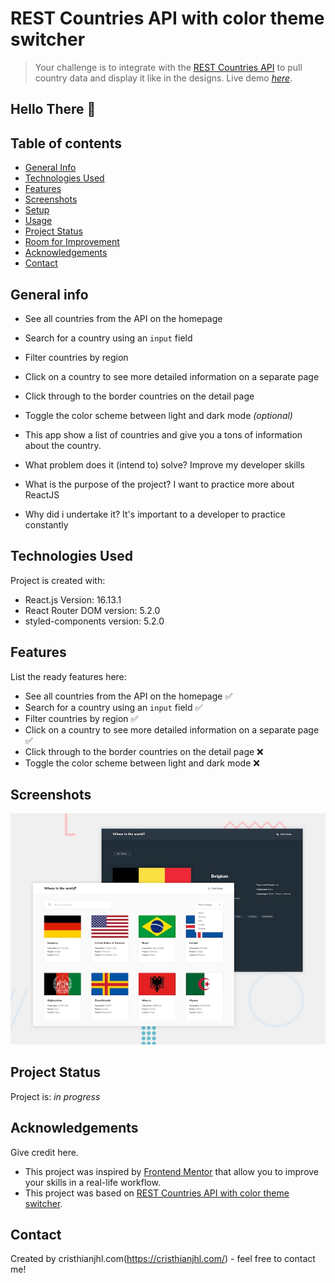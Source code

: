 # REST Countries API with color theme switcher

> Your challenge is to integrate with the [REST Countries API](https://restcountries.eu) to pull country data and display it like in the designs.
> Live demo [_here_](https://www.example.com). <!-- If you have the project hosted somewhere, include the link here. -->

## Hello There 👋

## Table of contents
* [General Info](#general-information)
* [Technologies Used](#technologies-used)
* [Features](#features)
* [Screenshots](#screenshots)
* [Setup](#setup)
* [Usage](#usage)
* [Project Status](#project-status)
* [Room for Improvement](#room-for-improvement)
* [Acknowledgements](#acknowledgements)
* [Contact](#contact)
<!-- * [License](#license) -->

## General info
- See all countries from the API on the homepage
- Search for a country using an `input` field
- Filter countries by region
- Click on a country to see more detailed information on a separate page
- Click through to the border countries on the detail page
- Toggle the color scheme between light and dark mode *(optional)*

- This app show a list of countries and give you a tons of information about the country.
- What problem does it (intend to) solve?
Improve my developer skills
- What is the purpose of the project?
I want to practice more about ReactJS
- Why did i undertake it?
It's important to a developer to practice constantly
	
## Technologies Used
Project is created with:
* React.js Version: 16.13.1
* React Router DOM version: 5.2.0
* styled-components version: 5.2.0
	
## Features
List the ready features here:

- See all countries from the API on the homepage ✅
- Search for a country using an `input` field ✅
- Filter countries by region ✅
- Click on a country to see more detailed information on a separate page ✅
- Click through to the border countries on the detail page ❌
- Toggle the color scheme between light and dark mode ❌

## Screenshots
![Design preview for the REST Countries API with color theme switcher coding challenge](./resources/design/desktop-preview.jpg)
<!-- If you have screenshots you'd like to share, include them here. -->

## Project Status
Project is: _in progress_ 
<!-- Project is: _in progress_ / _complete_ / _no longer being worked on_. If you are no longer working on it, provide reasons why. -->

## Acknowledgements
Give credit here.
- This project was inspired by [Frontend Mentor](https://www.frontendmentor.io) that allow you to improve your skills in a real-life workflow.
- This project was based on [REST Countries API with color theme switcher](https://www.frontendmentor.io/challenges/rest-countries-api-with-color-theme-switcher-5cacc469fec04111f7b848ca).

## Contact
Created by cristhianjhl.com(https://cristhianjhl.com/) - feel free to contact me!